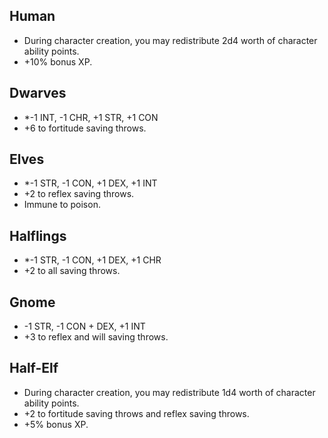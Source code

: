 ## Human
* During character creation, you may redistribute 2d4 worth of character ability points.
* +10% bonus XP.

## Dwarves
* *-1 INT, -1 CHR, +1 STR, +1 CON
* +6 to fortitude saving throws.

## Elves
* *-1 STR, -1 CON, +1 DEX, +1 INT
* +2 to reflex saving throws.
* Immune to poison.

## Halflings
* *-1 STR, -1 CON, +1 DEX, +1 CHR
* +2 to all saving throws.

## Gnome
* -1 STR, -1 CON + DEX, +1 INT
* +3 to reflex and will saving throws.

## Half-Elf
* During character creation, you may redistribute 1d4 worth of character ability points.
* +2 to fortitude saving throws and reflex saving throws.
* +5% bonus XP.

